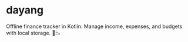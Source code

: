 # dayang

Offline finance tracker in Kotlin. Manage income, expenses, and budgets with local storage. 🚀📉
